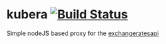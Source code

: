 # kubera [![Build Status](https://travis-ci.com/katrotz/kubera.svg?branch=master)](https://travis-ci.com/katrotz/kubera)

Simple nodeJS based proxy for the [exchangeratesapi](https://exchangeratesapi.io/)

